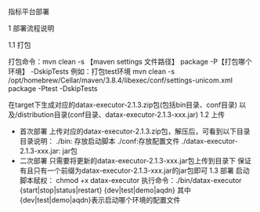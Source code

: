 指标平台部署

1 部署流程说明

1.1 打包

打包命令：mvn clean -s 【maven settings 文件路径】 package  -P【打包哪个环境】 -DskipTests
例如：打包test环境 mvn clean -s /opt/homebrew/Cellar/maven/3.8.4/libexec/conf/settings-unicom.xml package  -Ptest -DskipTests

在target下生成对应的datax-executor-2.1.3.zip包(包括bin目录、conf目录)
以及/distribution目录(conf目录、datax-executor-2.1.3-xxx.jar)
1.2 上传

- 首次部署
  上传对应的datax-executor-2.1.3.zip包，解压后，可看到以下目录
  目录说明：
  ./bin: 存放启动脚本
  ./conf:存放配置文件
  ./datax-executor-2.1.3-xxx.jar: jar包
- 二次部署
  只需要将更新的datax-executor-2.1.3-xxx.jar包上传到目录下
  保证有且只有一个前缀为datax-executor-2.1.3-xxx.jar的jar包即可
1.3 部署
启动脚本赋权： chmod +x datax-executor
执行命令：./bin/datax-executor {start|stop|status|restart} {dev|test|demo|aqdn}
其中{dev|test|demo|aqdn}表示启动哪个环境的配置文件
